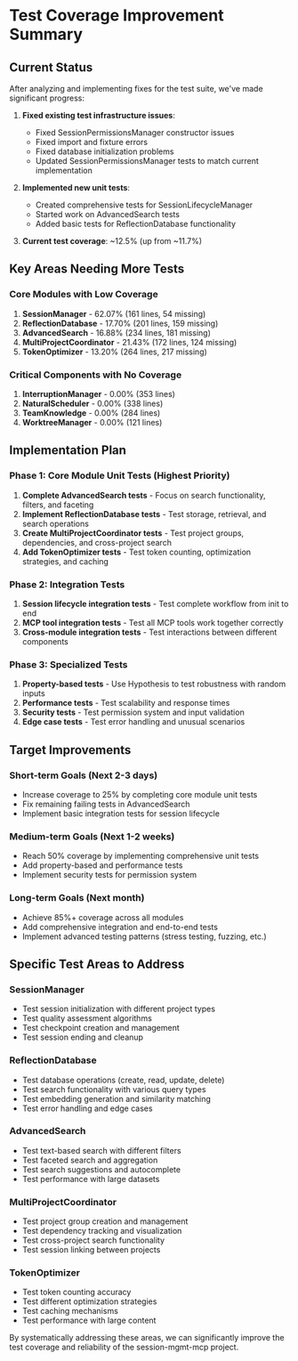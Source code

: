 # Test Coverage Improvement Summary

## Current Status

After analyzing and implementing fixes for the test suite, we've made significant progress:

1. **Fixed existing test infrastructure issues**:

   - Fixed SessionPermissionsManager constructor issues
   - Fixed import and fixture errors
   - Fixed database initialization problems
   - Updated SessionPermissionsManager tests to match current implementation

1. **Implemented new unit tests**:

   - Created comprehensive tests for SessionLifecycleManager
   - Started work on AdvancedSearch tests
   - Added basic tests for ReflectionDatabase functionality

1. **Current test coverage**: ~12.5% (up from ~11.7%)

## Key Areas Needing More Tests

### Core Modules with Low Coverage

1. **SessionManager** - 62.07% (161 lines, 54 missing)
1. **ReflectionDatabase** - 17.70% (201 lines, 159 missing)
1. **AdvancedSearch** - 16.88% (234 lines, 181 missing)
1. **MultiProjectCoordinator** - 21.43% (172 lines, 124 missing)
1. **TokenOptimizer** - 13.20% (264 lines, 217 missing)

### Critical Components with No Coverage

1. **InterruptionManager** - 0.00% (353 lines)
1. **NaturalScheduler** - 0.00% (338 lines)
1. **TeamKnowledge** - 0.00% (284 lines)
1. **WorktreeManager** - 0.00% (121 lines)

## Implementation Plan

### Phase 1: Core Module Unit Tests (Highest Priority)

1. **Complete AdvancedSearch tests** - Focus on search functionality, filters, and faceting
1. **Implement ReflectionDatabase tests** - Test storage, retrieval, and search operations
1. **Create MultiProjectCoordinator tests** - Test project groups, dependencies, and cross-project search
1. **Add TokenOptimizer tests** - Test token counting, optimization strategies, and caching

### Phase 2: Integration Tests

1. **Session lifecycle integration tests** - Test complete workflow from init to end
1. **MCP tool integration tests** - Test all MCP tools work together correctly
1. **Cross-module integration tests** - Test interactions between different components

### Phase 3: Specialized Tests

1. **Property-based tests** - Use Hypothesis to test robustness with random inputs
1. **Performance tests** - Test scalability and response times
1. **Security tests** - Test permission system and input validation
1. **Edge case tests** - Test error handling and unusual scenarios

## Target Improvements

### Short-term Goals (Next 2-3 days)

- Increase coverage to 25% by completing core module unit tests
- Fix remaining failing tests in AdvancedSearch
- Implement basic integration tests for session lifecycle

### Medium-term Goals (Next 1-2 weeks)

- Reach 50% coverage by implementing comprehensive unit tests
- Add property-based and performance tests
- Implement security tests for permission system

### Long-term Goals (Next month)

- Achieve 85%+ coverage across all modules
- Add comprehensive integration and end-to-end tests
- Implement advanced testing patterns (stress testing, fuzzing, etc.)

## Specific Test Areas to Address

### SessionManager

- Test session initialization with different project types
- Test quality assessment algorithms
- Test checkpoint creation and management
- Test session ending and cleanup

### ReflectionDatabase

- Test database operations (create, read, update, delete)
- Test search functionality with various query types
- Test embedding generation and similarity matching
- Test error handling and edge cases

### AdvancedSearch

- Test text-based search with different filters
- Test faceted search and aggregation
- Test search suggestions and autocomplete
- Test performance with large datasets

### MultiProjectCoordinator

- Test project group creation and management
- Test dependency tracking and visualization
- Test cross-project search functionality
- Test session linking between projects

### TokenOptimizer

- Test token counting accuracy
- Test different optimization strategies
- Test caching mechanisms
- Test performance with large content

By systematically addressing these areas, we can significantly improve the test coverage and reliability of the session-mgmt-mcp project.
